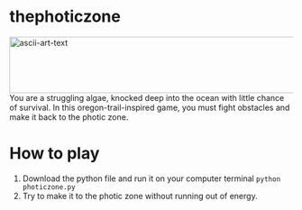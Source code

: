 # thephoticzone
<img width="527" height="100" alt="ascii-art-text" src="https://github.com/user-attachments/assets/5ee03d21-e5bc-4b3c-b81a-47304a7d5b9d" />
You are a struggling algae, knocked deep into the ocean with little chance of survival. In this oregon-trail-inspired game, you must fight obstacles and make it back to the photic zone.


# How to play
1. Download the python file and run it on your computer terminal `python photiczone.py`
2. Try to make it to the photic zone without running out of energy.
